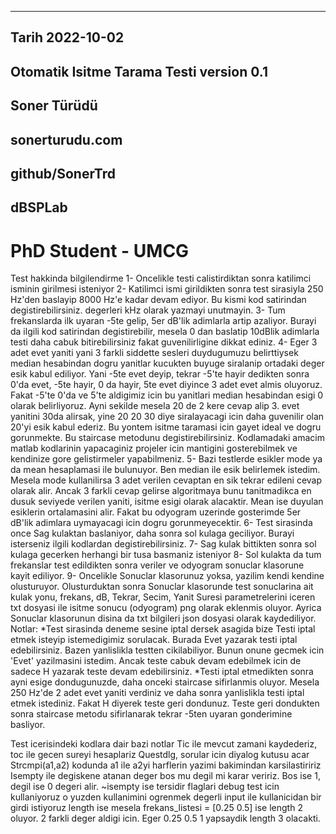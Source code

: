 -----
Tarih 2022-10-02
-----
Otomatik Isitme Tarama Testi version 0.1
-----
Soner Türüdü
-----
sonerturudu.com
-----
github/SonerTrd
-----
dBSPLab
-----
PhD Student - UMCG
================


 Test hakkinda bilgilendirme
 1- Oncelikle testi calistirdiktan sonra katilimci isminin girilmesi isteniyor
 2- Katilimci ismi girildikten sonra test sirasiyla 250 Hz'den baslayip 8000 Hz'e kadar devam ediyor. Bu kismi kod satirindan degistirebilirsiniz. degerleri kHz olarak yazmayi unutmayin.
 3- Tum frekanslarda ilk uyaran -5te gelip, 5er dB'lik adimlarla artip azaliyor. Burayi da ilgili kod satirindan degistirebilir, mesela 0 dan baslatip 10dBlik adimlarla testi daha cabuk bitirebilirsiniz fakat guvenilirligine dikkat ediniz.
 4- Eger 3 adet evet yaniti yani 3 farkli siddette sesleri duydugumuzu
 belirttiysek median hesabindan dogru yanitlar kucukten buyuge siralanip ortadaki deger esik kabul ediliyor. 
 Yani -5te evet deyip, tekrar -5'te hayir dedikten sonra 0'da evet, -5te hayir, 0 da hayir, 5te evet diyince 3 adet evet almis oluyoruz. Fakat -5'te 0'da ve 5'te aldigimiz icin bu yanitlari median hesabindan esigi 0 olarak belirliyoruz.
 Ayni sekilde mesela 20 de 2 kere cevap alip 3. evet yanitini 30da alirsak, yine 20 20 30 diye siralayacagi icin daha guvenilir olan 20'yi esik kabul ederiz. Bu yontem isitme taramasi icin gayet ideal ve dogru gorunmekte.
 Bu staircase metodunu degistirebilirsiniz. Kodlamadaki amacim matlab kodlarinin yapacaginiz projeler icin mantigini gosterebilmek ve kendinize gore gelistirmeler yapabilmeniz.
 5- Bazi testlerde esikler mode ya da mean hesaplamasi ile bulunuyor. Ben median ile esik belirlemek istedim. Mesela mode kullanilirsa 3 adet verilen cevaptan en sik tekrar edileni cevap olarak alir. Ancak 3 farkli cevap gelirse algoritmaya bunu tanitmadikca en dusuk seviyede verilen yaniti, isitme esigi olarak alacaktir. Mean ise duyulan esiklerin ortalamasini alir. Fakat bu odyogram uzerinde gosterimde 5er dB'lik adimlara uymayacagi icin dogru gorunmeyecektir.
 6- Test sirasinda once Sag kulaktan baslaniyor, daha sonra sol kulaga geciliyor.
 Burayi isterseniz ilgili kodlardan degistirebilirsiniz.
 7- Sag kulak bittikten sonra sol kulaga gecerken herhangi bir tusa basmaniz isteniyor
 8- Sol kulakta da tum frekanslar test edildikten sonra veriler ve odyogram sonuclar klasorune kayit ediliyor. 
 9- Oncelikle Sonuclar klasorunuz yoksa, yazilim kendi kendine olusturuyor. Olusturduktan sonra Sonuclar klasorunde test sonuclarina ait kulak yonu, frekans, dB, Tekrar, Secim, Yanit Suresi parametrelerini iceren txt dosyasi ile isitme sonucu (odyogram) png olarak eklenmis oluyor.
 Ayrica Sonuclar klasorunun disina da txt bilgileri json dosyasi olarak kaydediliyor.
 Notlar: 
 *Test sirasinda deneme sesine iptal dersek asagida bize Testi iptal etmek isteyip istemedigimiz sorulacak. 
 Burada Evet yazarak testi iptal edebilirsiniz.
 Bazen yanlislikla testten cikilabiliyor. Bunun onune gecmek icin 'Evet' yazilmasini istedim. Ancak teste cabuk devam edebilmek icin de sadece H yazarak teste devam edebilirsiniz.
 *Testi iptal etmedikten sonra ayni esige dondugunuzde, daha onceki staircase sifirlanmis oluyor. Mesela 250 Hz'de 2 adet evet yaniti verdiniz ve daha sonra yanlislikla testi iptal etmek istediniz. Fakat H diyerek teste geri dondunuz. Teste geri dondukten sonra staircase metodu sifirlanarak tekrar -5ten uyaran gonderimine basliyor.

 Test icerisindeki kodlara dair bazi notlar
 Tic ile mevcut zamani kaydederiz, toc ile gecen sureyi hesaplariz
 Questdlg, sorular icin diyalog kutusu acar
 Strcmpi(a1,a2) kodunda a1 ile a2yi harflerin yazimi bakimindan karsilastiririz
 Isempty ile degiskene atanan deger bos mu degil mi karar veririz. Bos ise 1, degil ise 0 degeri alir. ~isempty ise tersidir
 flaglari debug test icin kullaniyoruz o yuzden kullanimini ogrenmek degerli 
 input ile kullanicidan bir girdi istiyoruz
 length ise mesela frekans_listesi = [0.25 0.5] ise length 2 oluyor. 2 farkli deger aldigi icin. Eger 0.25 0.5 1 yapsaydik length 3 olacakti.

